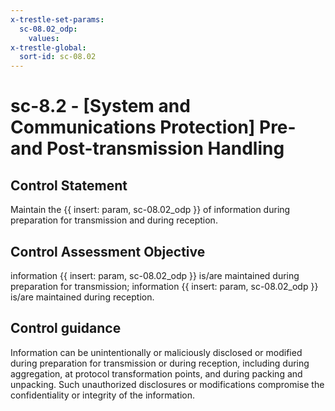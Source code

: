 ```yaml
---
x-trestle-set-params:
  sc-08.02_odp:
    values:
x-trestle-global:
  sort-id: sc-08.02
---
```


# sc-8.2 - \[System and Communications Protection\] Pre- and Post-transmission Handling

## Control Statement

Maintain the {{ insert: param, sc-08.02_odp }} of information during preparation for transmission and during reception.

## Control Assessment Objective

information {{ insert: param, sc-08.02_odp }} is/are maintained during preparation for transmission;
information {{ insert: param, sc-08.02_odp }} is/are maintained during reception.

## Control guidance

Information can be unintentionally or maliciously disclosed or modified during preparation for transmission or during reception, including during aggregation, at protocol transformation points, and during packing and unpacking. Such unauthorized disclosures or modifications compromise the confidentiality or integrity of the information.
